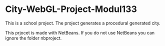 # City-WebGL-Project-Modul133
This is a school project. The project generates a procedural generated city.

This prjocet is made with NetBeans.
If you do not use NetBeans you can ignore the folder nbproject.
